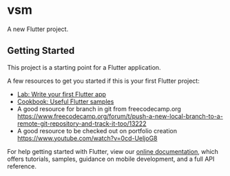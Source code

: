 # vsm

A new Flutter project.

## Getting Started

This project is a starting point for a Flutter application.

A few resources to get you started if this is your first Flutter project:

- [Lab: Write your first Flutter app](https://flutter.dev/docs/get-started/codelab)
- [Cookbook: Useful Flutter samples](https://flutter.dev/docs/cookbook)
- A good resource for branch in git from freecodecamp.org https://www.freecodecamp.org/forum/t/push-a-new-local-branch-to-a-remote-git-repository-and-track-it-too/13222
- A good resource to be checked out on portfolio creation https://www.youtube.com/watch?v=0cd-UeljoG8

For help getting started with Flutter, view our
[online documentation](https://flutter.dev/docs), which offers tutorials,
samples, guidance on mobile development, and a full API reference.
